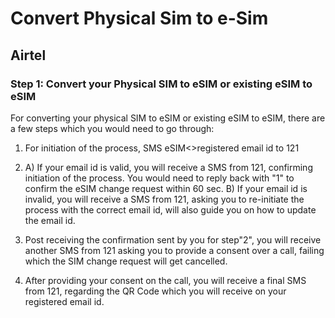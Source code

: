 # Convert Physical Sim to e-Sim

## Airtel
### Step 1: Convert your Physical SIM to eSIM or existing eSIM to eSIM

For converting your physical SIM to eSIM or existing eSIM to eSIM, there are a few steps which you would need to go through:

1. For initiation of the process, SMS eSIM<>registered email id to 121

2. A) If your email id is valid, you will receive a SMS from 121, confirming initiation of the process. You would need to reply back with "1" to confirm the eSIM change request within 60 sec.
   B) If your email id is invalid, you will receive a SMS from 121, asking you to re-initiate the process with the correct email id, will also guide you on how to update the email id.

3. Post receiving the confirmation sent by you for step"2", you will receive another SMS from 121 asking you to provide a consent over a call, failing which the SIM change request will get cancelled.

4. After providing your consent on the call, you will receive a final SMS from 121, regarding the QR Code which you will receive on your registered
   email id.
